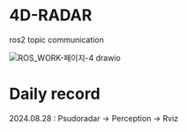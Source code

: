 # 4D-RADAR 
ros2 topic communication
 
![ROS_WORK-페이지-4 drawio](https://github.com/user-attachments/assets/5d261991-921f-40e8-8da7-2c38af0a0cc3)

# Daily record
2024.08.28 : Psudoradar -> Perception -> Rviz  

